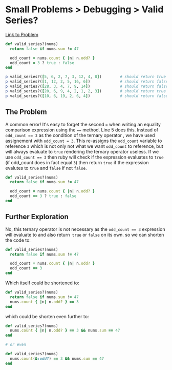 # Small Problems > Debugging > Valid Series?

[Link to Problem](https://launchschool.com/exercises/e268eab0)

```ruby
def valid_series?(nums)
  return false if nums.sum != 47

  odd_count = nums.count { |n| n.odd? }
  odd_count = 3 ? true : false
end

p valid_series?([5, 6, 2, 7, 3, 12, 4, 8])        # should return true
p valid_series?([1, 12, 2, 5, 16, 6])             # should return false
p valid_series?([28, 3, 4, 7, 9, 14])             # should return false
p valid_series?([20, 6, 9, 4, 2, 1, 2, 3])        # should return true
p valid_series?([10, 6, 19, 2, 6, 4])             # should return false
```

## The Problem

A common error! It's easy to forget the second `=` when writing an equality comparison expression using the `==` method. Line 5 does this. Instead of `odd_count == 3` as the condition of the ternary operator , we have used assignement with `odd_count = 3`. This re-assigns the `odd_count` variable to reference `3` which is not only not what we want `odd_count` to reference, but will always evaluate to `true` rendering the ternary operator useless. If we use `odd_count == 3` then ruby will check if the expression evaluates to `true `(if odd_count does in fact equal `3`) then return `true` if the expression evalutes to `true` and `false` if not `false`.

```ruby
def valid_series?(nums)
  return false if nums.sum != 47

  odd_count = nums.count { |n| n.odd? }
  odd_count == 3 ? true : false
end
```

## Further Exploration

No, this ternary operator is not necessary as the `odd_count == 3` expression will evaluate to and also return` true` or `false` on its own. so we can shorten the code to:

```ruby
def valid_series?(nums)
  return false if nums.sum != 47

  odd_count = nums.count { |n| n.odd? }
  odd_count == 3
end
```

Which itself could be shortened to:

```ruby
def valid_series?(nums)
  return false if nums.sum != 47
  nums.count { |n| n.odd? } == 3
end
```

which could be shorten even further to:

```ruby
def valid_series?(nums)
  nums.count { |n| n.odd? } == 3 && nums.sum == 47
end

# or even

def valid_series?(nums)
  nums.count(&:odd?) == 3 && nums.sum == 47
end
```

